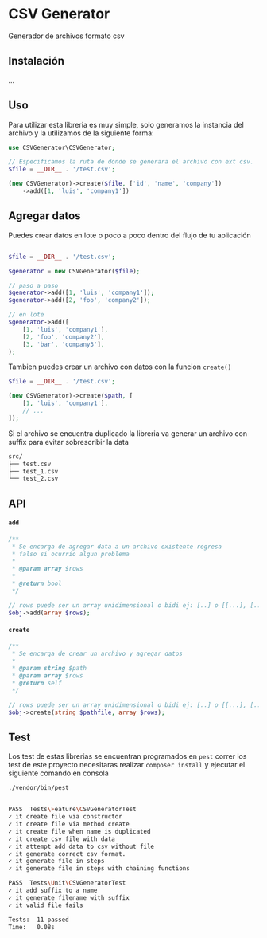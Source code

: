 # CSV  Generator

Generador de archivos formato csv

## Instalación
...

## Uso

Para utilizar esta libreria es muy simple, solo generamos la instancia del archivo y la utilizamos de la siguiente forma:

```php
use CSVGenerator\CSVGenerator;

// Especificamos la ruta de donde se generara el archivo con ext csv.
$file = __DIR__ . '/test.csv';

(new CSVGenerator)->create($file, ['id', 'name', 'company'])
    ->add([1, 'luis', 'company1'])
```

## Agregar datos

Puedes crear datos en lote o poco a poco dentro del flujo de tu aplicación

```php

$file = __DIR__ . '/test.csv';

$generator = new CSVGenerator($file);

// paso a paso
$generator->add([1, 'luis', 'company1']);
$generator->add([2, 'foo', 'company2']);

// en lote
$generator->add([
    [1, 'luis', 'company1'],
    [2, 'foo', 'company2'],
    [3, 'bar', 'company3'],
);

```

Tambien puedes crear un archivo con datos con la funcion `create()`
```php
$file = __DIR__ . '/test.csv';

(new CSVGenerator)->create($path, [ 
    [1, 'luis', 'company1'],
    // ...
]);
```

Si el archivo se encuentra duplicado la libreria va generar un archivo con suffix para evitar sobrescribir la data

```bash 
src/
├── test.csv
├── test_1.csv
└── test_2.csv
```

## API

#### `add`
```php
/**
 * Se encarga de agregar data a un archivo existente regresa
 * falso si ocurrio algun problema
 *
 * @param array $rows 
 * 
 * @return bool
 */

// rows puede ser un array unidimensional o bidi ej: [..] o [[...], [...]]
$obj->add(array $rows);
```

#### `create`
```php
/**
 * Se encarga de crear un archivo y agregar datos
 *
 * @param string $path
 * @param array $rows
 * @return self
 */

// rows puede ser un array unidimensional o bidi ej: [..] o [[...], [...]]
$obj->create(string $pathfile, array $rows);
```


## Test
Los test de estas librerias se encuentran programados en `pest` correr los test de este proyecto necesitaras realizar `composer install` y ejecutar el siguiente comando en consola

```bash
./vendor/bin/pest


PASS  Tests\Feature\CSVGeneratorTest
✓ it create file via constructor
✓ it create file via method create
✓ it create file when name is duplicated
✓ it create csv file with data
✓ it attempt add data to csv without file
✓ it generate correct csv format.
✓ it generate file in steps
✓ it generate file in steps with chaining functions

PASS  Tests\Unit\CSVGeneratorTest
✓ it add suffix to a name
✓ it generate filename with suffix
✓ it valid file fails

Tests:  11 passed
Time:   0.08s
```




